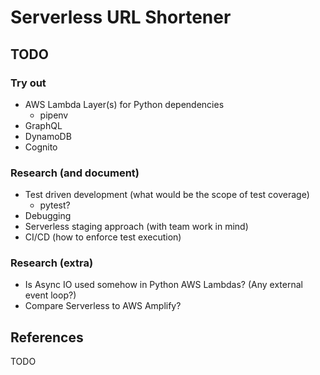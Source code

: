 
# Serverless URL Shortener

## TODO

### Try out

- AWS Lambda Layer(s) for Python dependencies
  - pipenv
- GraphQL
- DynamoDB
- Cognito

### Research (and document)

- Test driven development (what would be the scope of test coverage)
  - pytest?
- Debugging
- Serverless staging approach (with team work in mind)
- CI/CD (how to enforce test execution)

### Research (extra)

- Is Async IO used somehow in Python AWS Lambdas? (Any external event loop?)
- Compare Serverless to AWS Amplify?

## References

TODO
